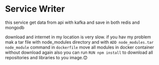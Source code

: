 # Service Writer
this service get data from api with kafka and save in both redis and mongodb

download and internet in my location is very slow. if you hav my problem mak a tar file with node_modules directory and with `ADD node_modules.tar node_module` command in `dockerfile` move all modules in docker container without download again also you can run `RUN npm install` to download all repositories and libraries to you image.😊